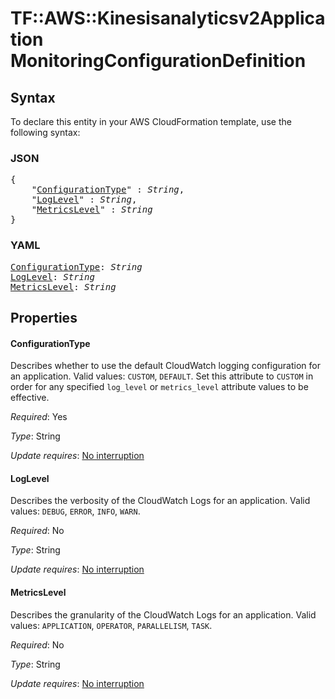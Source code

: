 # TF::AWS::Kinesisanalyticsv2Application MonitoringConfigurationDefinition

## Syntax

To declare this entity in your AWS CloudFormation template, use the following syntax:

### JSON

<pre>
{
    "<a href="#configurationtype" title="ConfigurationType">ConfigurationType</a>" : <i>String</i>,
    "<a href="#loglevel" title="LogLevel">LogLevel</a>" : <i>String</i>,
    "<a href="#metricslevel" title="MetricsLevel">MetricsLevel</a>" : <i>String</i>
}
</pre>

### YAML

<pre>
<a href="#configurationtype" title="ConfigurationType">ConfigurationType</a>: <i>String</i>
<a href="#loglevel" title="LogLevel">LogLevel</a>: <i>String</i>
<a href="#metricslevel" title="MetricsLevel">MetricsLevel</a>: <i>String</i>
</pre>

## Properties

#### ConfigurationType

Describes whether to use the default CloudWatch logging configuration for an application. Valid values: `CUSTOM`, `DEFAULT`. Set this attribute to `CUSTOM` in order for any specified `log_level` or `metrics_level` attribute values to be effective.

_Required_: Yes

_Type_: String

_Update requires_: [No interruption](https://docs.aws.amazon.com/AWSCloudFormation/latest/UserGuide/using-cfn-updating-stacks-update-behaviors.html#update-no-interrupt)

#### LogLevel

Describes the verbosity of the CloudWatch Logs for an application. Valid values: `DEBUG`, `ERROR`, `INFO`, `WARN`.

_Required_: No

_Type_: String

_Update requires_: [No interruption](https://docs.aws.amazon.com/AWSCloudFormation/latest/UserGuide/using-cfn-updating-stacks-update-behaviors.html#update-no-interrupt)

#### MetricsLevel

Describes the granularity of the CloudWatch Logs for an application. Valid values: `APPLICATION`, `OPERATOR`, `PARALLELISM`, `TASK`.

_Required_: No

_Type_: String

_Update requires_: [No interruption](https://docs.aws.amazon.com/AWSCloudFormation/latest/UserGuide/using-cfn-updating-stacks-update-behaviors.html#update-no-interrupt)

